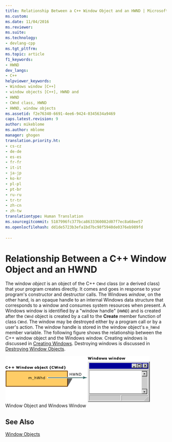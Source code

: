 ```yaml
---
title: Relationship Between a C++ Window Object and an HWND | Microsoft Docs
ms.custom: 
ms.date: 11/04/2016
ms.reviewer: 
ms.suite: 
ms.technology:
- devlang-cpp
ms.tgt_pltfrm: 
ms.topic: article
f1_keywords:
- HWND
dev_langs:
- C++
helpviewer_keywords:
- Windows window [C++]
- window objects [C++], HWND and
- HWND
- CWnd class, HWND
- HWND, window objects
ms.assetid: f2e76340-6691-4ee6-9424-0345634a9469
caps.latest.revision: 9
author: mikeblome
ms.author: mblome
manager: ghogen
translation.priority.ht:
- cs-cz
- de-de
- es-es
- fr-fr
- it-it
- ja-jp
- ko-kr
- pl-pl
- pt-br
- ru-ru
- tr-tr
- zh-cn
- zh-tw
translationtype: Human Translation
ms.sourcegitcommit: 5187996fc377bca8633360082d07f7ec8a68ee57
ms.openlocfilehash: dd1de5723b3efa1bd7bc98f5940de0376eb989fd

---
```

# Relationship Between a C++ Window Object and an HWND
The window *object* is an object of the C++ `CWnd` class (or a derived class) that your program creates directly. It comes and goes in response to your program's constructor and destructor calls. The Windows *window*, on the other hand, is an opaque handle to an internal Windows data structure that corresponds to a window and consumes system resources when present. A Windows window is identified by a "window handle" (`HWND`) and is created after the `CWnd` object is created by a call to the **Create** member function of class `CWnd`. The window may be destroyed either by a program call or by a user's action. The window handle is stored in the window object's `m_hWnd` member variable. The following figure shows the relationship between the C++ window object and the Windows window. Creating windows is discussed in [Creating Windows](../mfc/creating-windows.md). Destroying windows is discussed in [Destroying Window Objects](../mfc/destroying-window-objects.md).  
  
 ![CWnd window object and resulting window](../mfc/media/vc37fj1.gif "vc37fj1")  
Window Object and Windows Window  
  
## See Also  
 [Window Objects](../mfc/window-objects.md)




<!--HONumber=Jan17_HO2-->


